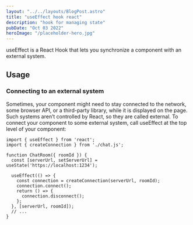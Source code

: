 ```yaml
---
layout: "../../layouts/BlogPost.astro"
title: "useEffect hook react"
description: "hook for managing state"
pubDate: "Oct 03 2022"
heroImage: "/placeholder-hero.jpg"
---
```


useEffect is a React Hook that lets you synchronize a component with an external system.

## Usage

### Connecting to an external system

Sometimes, your component might need to stay connected to the network, some browser API, or a third-party library, while it is displayed on the page. Such systems aren’t controlled by React, so they are called external.
To connect your component to some external system, call useEffect at the top level of your component:

```
import { useEffect } from 'react';
import { createConnection } from './chat.js';

function ChatRoom({ roomId }) {
  const [serverUrl, setServerUrl] = useState('https://localhost:1234');

  useEffect(() => {
  	const connection = createConnection(serverUrl, roomId);
    connection.connect();
  	return () => {
      connection.disconnect();
  	};
  }, [serverUrl, roomId]);
  // ...
}
```
